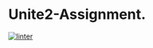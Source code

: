 # Unite2-Assignment.
 [![linter](https://github.com/Solomontesfaye2/Unite2-Assignment/workflows/linter/badge.svg)](https://github.com/marketplace/actions/super-linter)
